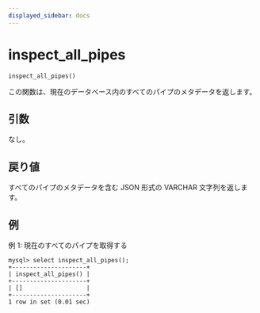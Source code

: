 ```yaml
---
displayed_sidebar: docs
---
```


# inspect_all_pipes

`inspect_all_pipes()`

この関数は、現在のデータベース内のすべてのパイプのメタデータを返します。

## 引数

なし。

## 戻り値

すべてのパイプのメタデータを含む JSON 形式の VARCHAR 文字列を返します。

## 例

例 1: 現在のすべてのパイプを取得する

```
mysql> select inspect_all_pipes();
+---------------------+
| inspect_all_pipes() |
+---------------------+
| []                  |
+---------------------+
1 row in set (0.01 sec)
```

